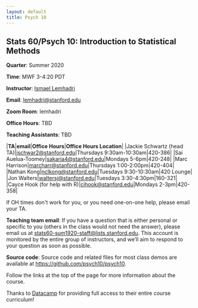 ```yaml
---
layout: default
title: Psych 10
---
```


## Stats 60/Psych 10: Introduction to Statistical Methods

**Quarter**: Summer 2020  

**Time**: MWF 3-4:20 PDT  

**Instructor**: [Ismael Lemhadri](https://ismael.lemhadri.org)

**Email**: lemhadri@stanford.edu 

**Zoom Room**: lemhadri

**Office Hours**: TBD

**Teaching Assistants**: TBD

|**TA**|**email**|**Office Hours**|**Office Hours Location**|
|Jackie Schwartz (head TA)|jschwar2@stanford.edu|Thursdays 9:30am-10:30am|420-386|
|Sai Auelua-Toomey|sakaria4@stanford.edu|Mondays 5-6pm|420-248|
|Marc Harrison|marcharr@stanford.edu|Thursdays 1:00-2:00pm|420-404|
|Nathan Kong|nclkong@stanford.edu|Tuesdays 9:30-10:30am|420 Lounge|
|Jon Walters|waltersj@stanford.edu|Tuesdays 3:30-4:30pm|160-321|
|Cayce Hook (for help with R)|cjhook@stanford.edu|Mondays 2-3pm|420-358|

If OH times don't work for you, or you need one-on-one help, please email your TA.

**Teaching team email**: If you have a question that is either personal or specific to you (others in the class would not need the answer), please email us at stats60-sum1920-staff@lists.stanford.edu. This account is monitored by the entire group of instructors, and we’ll aim to respond to your question as soon as possible.

**Source code**: Source code and related files for most class demos are available at https://github.com/psych10/psych10.

Follow the links at the top of the page for more information about the course.

Thanks to [Datacamp](https://www.datacamp.com/) for providing full access to their entire course curriculum!
